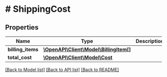# # ShippingCost

## Properties

Name | Type | Description | Notes
------------ | ------------- | ------------- | -------------
**billing_items** | [**\OpenAPI\Client\Model\BillingItem[]**](BillingItem.md) |  | [optional]
**total_cost** | [**\OpenAPI\Client\Model\Cost**](Cost.md) |  | [optional]

[[Back to Model list]](../../README.md#models) [[Back to API list]](../../README.md#endpoints) [[Back to README]](../../README.md)
